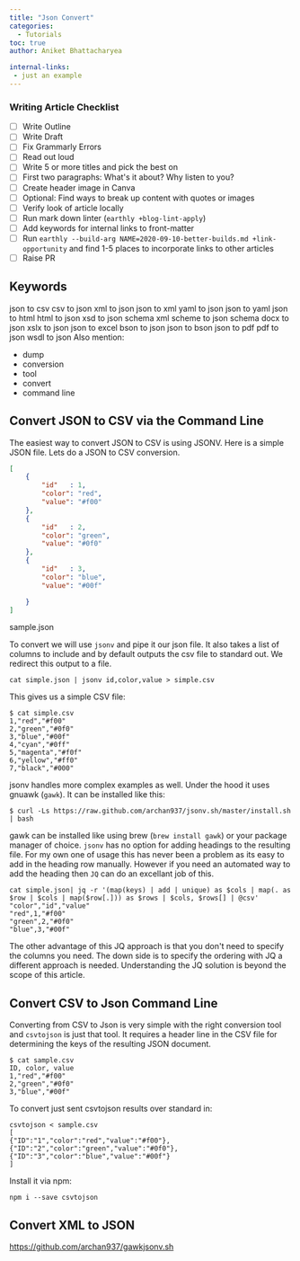 ```yaml
---
title: "Json Convert"
categories:
  - Tutorials
toc: true
author: Aniket Bhattacharyea

internal-links:
 - just an example
---
```

### Writing Article Checklist

- [ ] Write Outline
- [ ] Write Draft
- [ ] Fix Grammarly Errors
- [ ] Read out loud
- [ ] Write 5 or more titles and pick the best on
- [ ] First two paragraphs: What's it about? Why listen to you?
- [ ] Create header image in Canva
- [ ] Optional: Find ways to break up content with quotes or images
- [ ] Verify look of article locally
- [ ] Run mark down linter (`earthly +blog-lint-apply`)
- [ ] Add keywords for internal links to front-matter
- [ ] Run `earthly --build-arg NAME=2020-09-10-better-builds.md +link-opportunity` and find 1-5 places to incorporate links to other articles
- [ ] Raise PR

## Keywords
json to csv
 csv to json
 xml to json
 json to xml
 yaml to json
 json to yaml
 json to html
 html to json
 xsd to json schema
xml scheme to json schema
 docx to json
 xslx to json
 json to excel
bson to json
json to bson
 json to pdf
 pdf to json
 wsdl to json 
Also mention:
- dump 
- conversion
- tool
- convert
- command line


## Convert JSON to CSV via the Command Line
The easiest way to convert JSON to CSV is using JSONV. Here is a simple JSON file. Lets do a JSON to CSV conversion.

``` json
[
	{
        "id"   : 1,    
		"color": "red",
		"value": "#f00"
	},
	{
        "id"   : 2,  
		"color": "green",
		"value": "#0f0"
	},
	{
        "id"   : 3,  
		"color": "blue",
		"value": "#00f"

	}
]
```
<figcaption>sample.json</figcaption>

To convert we will use `jsonv` and pipe it our json file. It also takes a list of columns to include and by default outputs the csv file to standard out. We redirect this output to a file.
```
cat simple.json | jsonv id,color,value > simple.csv
```
This gives us a simple CSV file:

```
$ cat simple.csv
1,"red","#f00"
2,"green","#0f0"
3,"blue","#00f"
4,"cyan","#0ff"
5,"magenta","#f0f"
6,"yellow","#ff0"
7,"black","#000"
```
jsonv handles more complex examples as well. Under the hood it uses gnuawk (`gawk`). It can be installed like this:
```
$ curl -Ls https://raw.github.com/archan937/jsonv.sh/master/install.sh | bash
```
gawk can be installed like using brew (`brew install gawk`) or your package manager of choice. `jsonv` has no option for adding headings to the resulting file. For my own one of usage this has never been a problem as its easy to add in the heading row manually. However if you need an automated way to add the heading then `JQ` can do an excellant job of this.

```
cat simple.json| jq -r '(map(keys) | add | unique) as $cols | map(. as $row | $cols | map($row[.])) as $rows | $cols, $rows[] | @csv' 
"color","id","value"
"red",1,"#f00"
"green",2,"#0f0"
"blue",3,"#00f"
```
The other advantage of this JQ approach is that you don't need to specify the columns you need. The down side is to specify the ordering with JQ a different approach is needed. Understanding the JQ solution is beyond the scope of this article. 

## Convert CSV to Json Command Line

Converting from CSV to Json is very simple with the right conversion tool and `csvtojson` is just that tool. It requires a header line in the CSV file for determining the keys of the resulting JSON document. 

```
$ cat sample.csv
ID, color, value
1,"red","#f00"
2,"green","#0f0"
3,"blue","#00f"
```

To convert just sent csvtojson results over standard in:
```
csvtojson < sample.csv
[
{"ID":"1","color":"red","value":"#f00"},
{"ID":"2","color":"green","value":"#0f0"},
{"ID":"3","color":"blue","value":"#00f"}
]
```

Install it via npm:
```
npm i --save csvtojson

```

## Convert XML to JSON



https://github.com/archan937/gawkjsonv.sh